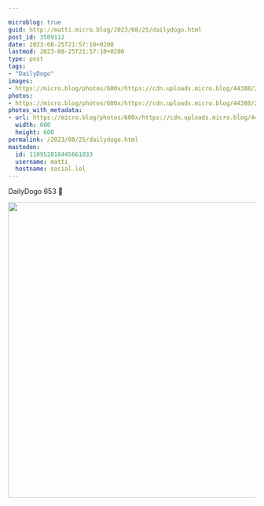 ```yaml
---

microblog: true
guid: http://matti.micro.blog/2023/08/25/dailydogo.html
post_id: 3509112
date: 2023-08-25T21:57:10+0200
lastmod: 2023-08-25T21:57:10+0200
type: post
tags:
- "DailyDogo"
images:
- https://micro.blog/photos/600x/https://cdn.uploads.micro.blog/44388/2023/d0b15fa782954a2fab47d7fb1eafe04b.jpg
photos:
- https://micro.blog/photos/600x/https://cdn.uploads.micro.blog/44388/2023/d0b15fa782954a2fab47d7fb1eafe04b.jpg
photos_with_metadata:
- url: https://micro.blog/photos/600x/https://cdn.uploads.micro.blog/44388/2023/d0b15fa782954a2fab47d7fb1eafe04b.jpg
  width: 600
  height: 600
permalink: /2023/08/25/dailydogo.html
mastodon:
  id: 110952018445661033
  username: matti
  hostname: social.lol
---
```

DailyDogo 653 🐶

<img src="/media/uploads/2023/d0b15fa782954a2fab47d7fb1eafe04b.jpg" width="600" height="600" alt="" />
